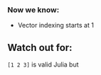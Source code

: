 ### Now we know:
- Vector indexing starts at 1 


## Watch out for:
`[1 2 3]` is valid Julia but 


